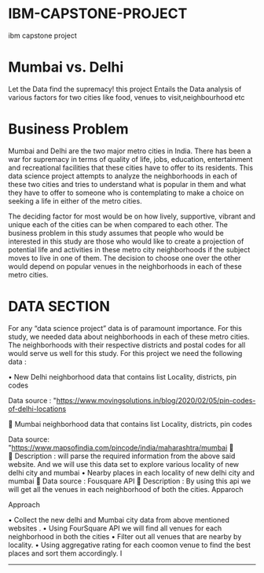 # IBM-CAPSTONE-PROJECT
ibm capstone project
# Mumbai vs. Delhi
Let the Data find the supremacy!
this project Entails the Data analysis of various factors for two cities like food, venues to   visit,neighbourhood etc
# Business Problem
Mumbai and Delhi are the two major metro cities in India. There has been a war for supremacy in terms of quality of life, jobs, education, entertainment and recreational facilities that these cities have to offer to its residents. This   data science project  attempts to analyze the neighborhoods in each of these two cities and tries to understand what is popular in them and what they have to offer to someone who is contemplating to make a choice on seeking a life in either of the metro cities.

The deciding factor for most would be on how lively, supportive, vibrant and unique each of the cities can be when compared to each other.
 The business problem in this study assumes that people who would be interested in this study are those who would like to create a projection of potential life and activities in these metro city neighborhoods if the subject moves to live in one of them. The decision to choose one over the other would depend on popular venues in the neighborhoods in each of these metro cities.


# DATA SECTION
For any “data science project” data is of paramount importance. For this study, we needed data about neighborhoods in each of these metro cities. The neighborhoods with their respective districts and postal codes for all  would serve us well for this study. 
For this project we need the following data :

•	New Delhi  neighborhood  data that contains list Locality, districts, pin codes

Data source : "https://www.movingsolutions.in/blog/2020/02/05/pin-codes-of-delhi-locations

	 Mumbai neighborhood  data that contains list Locality, districts, pin codes

Data source: "https://www.mapsofindia.com/pincode/india/maharashtra/mumbai
	
	Description :  will parse the required information from the above said website. And we will use this data set to explore various locality of new delhi city and mumbai
•	Nearby places in each locality of new delhi city and mumbai
	Data source : Fousquare API
	Description : By using this api we will get all the venues in each neighborhood of both the cities.
Apparoch

Approach

•	Collect the new delhi  and Mumbai city data from above mentioned websites .
•	Using FourSquare API we will find all venues for each neighborhood in both the cities
•	Filter out all venues that are nearby by locality.
•	Using aggregative rating for each coomon venue  to find the best places and sort them accordingly.
I



________________________________________


